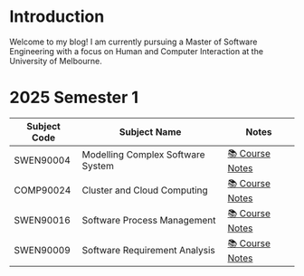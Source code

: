 # Introduction

Welcome to my blog! I am currently pursuing a Master of Software Engineering with a focus on Human and Computer Interaction at the University of Melbourne.

# 2025 Semester 1

| Subject Code | Subject Name                       | Notes                                                          |
| ------------ | ---------------------------------- | -------------------------------------------------------------- |
| SWEN90004    | Modelling Complex Software System | [📚 Course Notes](./SWEN90004/index.md)                       |
| COMP90024    | Cluster and Cloud Computing        | [📚 Course Notes](./COMP90024/index.md)                       |
| SWEN90016    | Software Process Management        | [📚 Course Notes](./SWEN90016/index.md)                       |
| SWEN90009    | Software Requirement Analysis      | [📚 Course Notes](./SWEN90009/project-background.md)  |
